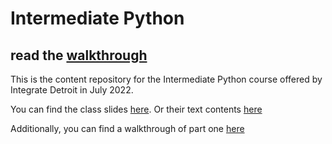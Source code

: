 # Intermediate Python

## read the [walkthrough](tutorial-part-1.md)

This is the content repository for the Intermediate Python course offered by Integrate Detroit in July 2022.

You can find the class slides [here](https://docs.google.com/presentation/d/15nPgpBwmRKib5BWJNIwp1lfvgomwH_GtxAK65UEXnVQ/edit?usp=sharing). Or their text contents [here](slides.txt)

Additionally, you can find a walkthrough of part one [here](tutorial-part-1.md)
